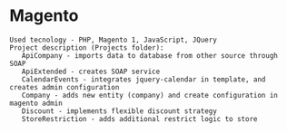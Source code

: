 # Magento

    Used tecnology - PHP, Magento 1, JavaScript, JQuery
    Project description (Projects folder):
       ApiCompany - imports data to database from other source through SOAP
       ApiExtended - creates SOAP service
       CalendarEvents - integrates jquery-calendar in template, and creates admin configuration
       Company - adds new entity (company) and create configuration in magento admin
       Discount - implements flexible discount strategy
       StoreRestriction - adds additional restrict logic to store
